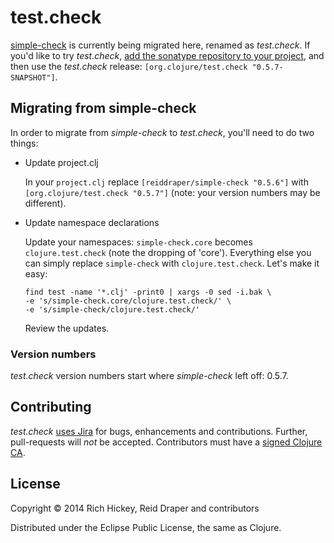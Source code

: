 # test.check

[simple-check](https://github.com/reiddraper/simple-check) is currently being
migrated here, renamed as _test.check_. If you'd like to try _test.check_, [add
the sonatype repository to your
project](http://dev.clojure.org/display/community/Maven+Settings+and+Repositories),
and then use the _test.check_ release:
`[org.clojure/test.check "0.5.7-SNAPSHOT"]`.

## Migrating from simple-check

In order to migrate from _simple-check_ to _test.check_, you'll need to do two
things:

* Update project.clj

    In your `project.clj` replace `[reiddraper/simple-check "0.5.6"]` with
    `[org.clojure/test.check "0.5.7"]` (note: your version numbers may be
    different).

* Update namespace declarations

    Update your namespaces: `simple-check.core` becomes `clojure.test.check` (note
    the dropping of 'core'). Everything else you can simply replace `simple-check`
    with `clojure.test.check`. Let's make it easy:

    ```shell
    find test -name '*.clj' -print0 | xargs -0 sed -i.bak \
    -e 's/simple-check.core/clojure.test.check/' \
    -e 's/simple-check/clojure.test.check/'
    ```

    Review the updates.

### Version numbers

_test.check_ version numbers start where _simple-check_ left off: 0.5.7.

## Contributing

_test.check_ [uses Jira](http://dev.clojure.org/jira/browse/TCHECK) for bugs,
enhancements and contributions. Further, pull-requests will _not_ be accepted.
Contributors must have a [signed Clojure CA](http://clojure.org/contributing).

## License

Copyright © 2014 Rich Hickey, Reid Draper and contributors

Distributed under the Eclipse Public License, the same as Clojure.
